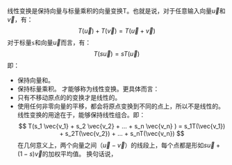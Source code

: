 线性变换是保持向量与标量乘积的向量变换T。也就是说，对于任意输入向量$\vec{u}$和$\vec{v}$，有：
$$
T(\vec{u}) + T(\vec{v}) = T(\vec{u} + \vec{v})
$$
对于标量`s`和向量$\vec{u}$而言，有：
$$
T(s\vec{u}) = sT(\vec{u})
$$
即：
- 保持向量和。
- 保持标量乘积。
才能够称为线性变换。更具体而言：
- 只有不移动原点的的变换才是线性的。
- 使用任何非零向量的平移，都会将原点变换到不同的点上，所以不是线性的。
线性变换的用途在于，能够保持线性组合。即：
$$
T(s_1 \vec{v_1} + s_2 \vec{v_2} + ... + s_n \vec{v_n} ) = s_1T(\vec{v_1}) + s_2T(\vec{v_2}) + ... + s_nT(\vec{v_n})
$$
在几何意义上，两个向量之间（$\vec{u} - \vec{v}$）的线段上，每个点都是形如$s\vec{u} + (1-s)\vec{v}$的加权平均值。
换句话说，